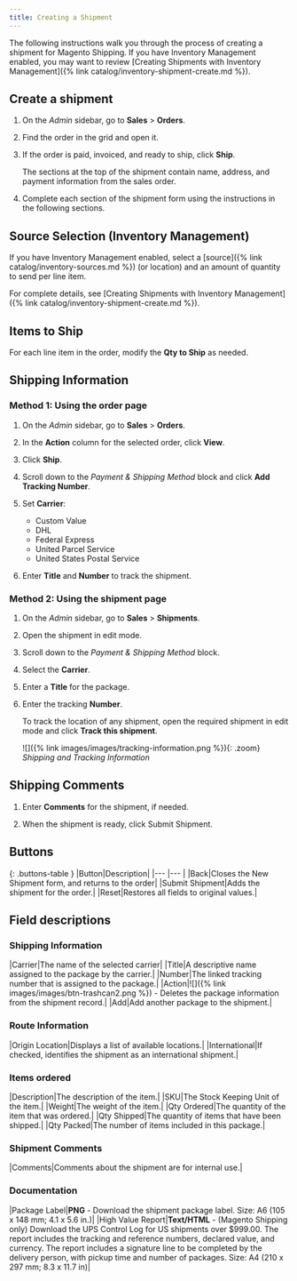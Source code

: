 ```yaml
---
title: Creating a Shipment
---
```


The following instructions walk you through the process of creating a shipment for Magento Shipping. If you have Inventory Management enabled, you may want to review [Creating Shipments with Inventory Management]({% link catalog/inventory-shipment-create.md %}).

## Create a shipment

1. On the _Admin_ sidebar, go to **Sales** > **Orders**.

1. Find the order in the grid and open it.

1. If the order is paid, invoiced, and ready to ship, click **Ship**.

   The sections at the top of the shipment contain name, address, and payment information from the sales order.

1. Complete each section of the shipment form using the instructions in the following sections.

## Source Selection (Inventory Management)

If you have Inventory Management enabled, select a [source]({% link catalog/inventory-sources.md %}) (or location) and an amount of quantity to send per line item.

For complete details, see [Creating Shipments with Inventory Management]({% link catalog/inventory-shipment-create.md %}).

## Items to Ship

For each line item in the order, modify the **Qty to Ship** as needed.

## Shipping Information

### Method 1: Using the order page

1. On the _Admin_ sidebar, go to **Sales** > **Orders**.

1. In the **Action** column for the selected order, click **View**.

1. Click **Ship**.

1. Scroll down to the _Payment & Shipping Method_ block and click **Add Tracking Number**.

1. Set **Carrier**:

    - Custom Value
    - DHL
    - Federal Express
    - United Parcel Service
    - United States Postal Service

1. Enter **Title** and **Number** to track the shipment.

### Method 2: Using the shipment page

1. On the _Admin_ sidebar, go to **Sales** > **Shipments**.

1. Open the shipment in edit mode.

1. Scroll down to the _Payment & Shipping Method_ block.

1. Select the **Carrier**.

1. Enter a **Title** for the package.

1. Enter the tracking **Number**.

    To track the location of any shipment, open the required shipment in edit mode and click **Track this shipment**.

    ![]({% link images/images/tracking-information.png %}){: .zoom}
   _Shipping and Tracking Information_

## Shipping Comments

1. Enter **Comments** for the shipment, if needed.

1. When the shipment is ready, click <span class="btn">Submit Shipment</span>.

## Buttons

{: .buttons-table }
|Button|Description|
|--- |--- |
|<span class="btn">Back</span>|Closes the New Shipment form, and returns to the order|
|<span class="btn">Submit Shipment</span>|Adds the shipment for the order.|
|<span class="btn">Reset</span>|Restores all fields to original values.|

## Field descriptions

### Shipping Information

|Carrier|The name of the selected carrier|
|Title|A descriptive name assigned to the package by the carrier.|
|Number|The linked tracking number that is assigned to the package.|
|Action|![]({% link images/images/btn-trashcan2.png %}) - Deletes the package information from the shipment record.|
|Add|Add another package to the shipment.|

### Route Information

|Origin Location|Displays a list of available locations.|
|International|If checked, identifies the shipment as an international shipment.|

### Items ordered

|Description|The description of the item.|
|SKU|The Stock Keeping Unit of the item.|
|Weight|The weight of the item.|
|Qty Ordered|The quantity of the item that was ordered.|
|Qty Shipped|The quantity of items that have been shipped.|
|Qty Packed|The number of items included in this package.|

### Shipment Comments

|Comments|Comments about the shipment are for internal use.|

### Documentation

|Package Label|**PNG** - Download the shipment package label. Size: A6 (105 x 148 mm; 4.1 x 5.6 in.)|
|High Value Report|**Text/HTML** - (Magento Shipping  only) Download the UPS Control Log for US shipments over $999.00. The report includes the tracking and reference numbers, declared value, and currency. The report includes a signature line to be completed by the delivery person, with pickup time and number of packages. Size: A4 (210 x 297 mm; 8.3 x 11.7 in)|

<style>
.buttons-table td:first-of-type {
  width: 200px;
}
</style>
